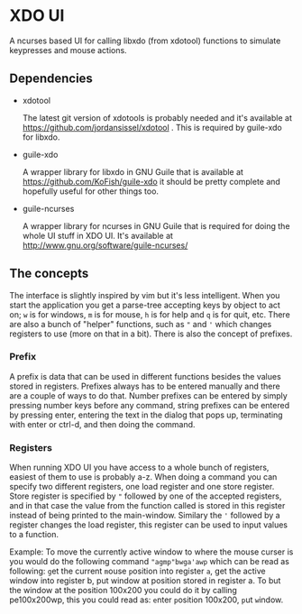  XDO UI
========

A ncurses based UI for calling libxdo (from xdotool) functions to simulate
keypresses and mouse actions.

 Dependencies
--------------

 - xdotool

   The latest git version of xdotools is probably needed and it's available at
   https://github.com/jordansissel/xdotool . This is required by guile-xdo for
   libxdo.

 - guile-xdo

   A wrapper library for libxdo in GNU Guile that is available at
   https://github.com/KoFish/guile-xdo it should be pretty complete and
   hopefully useful for other things too.

 - guile-ncurses

   A wrapper library for ncurses in GNU Guile that is required for doing the
   whole UI stuff in XDO UI. It's available at
   http://www.gnu.org/software/guile-ncurses/


 The concepts
--------------

The interface is slightly inspired by vim but it's less intelligent. When you
start the application you get a parse-tree accepting keys by object to act on;
`w` is for windows, `m` is for mouse, `h` is for help and `q` is for quit, etc.
There are also a bunch of "helper" functions, such as `"` and `'` which changes
registers to use (more on that in a bit). There is also the concept of prefixes.

### Prefix

A prefix is data that can be used in different functions besides the values
stored in registers. Prefixes always has to be entered manually and there are a
couple of ways to do that. Number prefixes can be entered by simply pressing
number keys before any command, string prefixes can be entered by pressing
enter, entering the text in the dialog that pops up, terminating with enter or
ctrl-d, and then doing the command.

### Registers

When running XDO UI you have access to a whole bunch of registers, easiest of
them to use is probably a-z. When doing a command you can specify two different
registers, one load register and one store register. Store register is specified
by `"` followed by one of the accepted registers, and in that case the value
from the function called is stored in this register instead of being printed to
the main-window. Similary the `'` followed by a register changes the load
register, this register can be used to input values to a function.

Example: To move the currently active window to where the mouse curser is you
would do the following command `"agmp"bwga'awp` which can be read as following:
`g`et the current `m`ouse `p`osition into register `a`, get the active window
into register b, put window at position stored in register a. To but the window
at the position 100x200 you could do it by calling pe100x200wp, this you could
read as: `e`nter `p`osition 100x200, `p`ut `w`indow.

